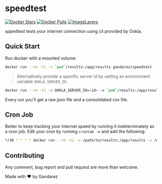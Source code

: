 # speedtest

[![Docker Stars](https://img.shields.io/docker/stars/gandarez/speedtest.svg)](https://hub.docker.com/r/gandarez/speedtest/)
[![Docker Pulls](https://img.shields.io/docker/pulls/gandarez/speedtest.svg)](https://hub.docker.com/r/gandarez/speedtest/)
[![ImageLayers](https://images.microbadger.com/badges/image/gandarez/speedtest.svg)](https://microbadger.com/#/images/gandarez/speedtest)

sppedtest tests your internet connection using cli provided by Ookla.

## Quick Start

Run docker with a mounted volume:

```bash
docker run --rm -ti -v `pwd`/results:/app/results gandarez/speedtest
```

> Alternatively provide a specific server id by setting an environment variable `OOKLA_SERVER_ID`.

```bash
docker run --rm -ti -e OOKLA_SERVER_ID=<id> -v `pwd`/results:/app/results gandarez/speedtest
```

Every run you'll get a raw json file and a consolidated csv file.

## Cron Job

Better to keep tracking your internet speed by running it indeterminately as a cron job. Edit your cron by running `crontab -e` and add the following:

```bash
*/30 * * * * docker run --rm -ti -v /path/to/results:/app/results -v /etc/localtime:/etc/localtime:ro gandarez/speedtest
```

## Contributing

Any comment, bug report and pull request are more than welcome.

Made with :heart: by Gandarez
